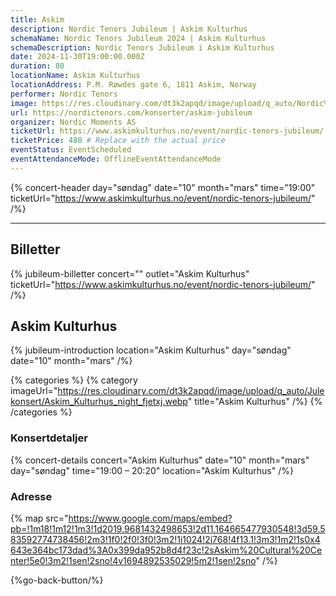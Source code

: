 ```yaml
---
title: Askim
description: Nordic Tenors Jubileum | Askim Kulturhus
schemaName: Nordic Tenors Jubileum 2024 | Askim Kulturhus
schemaDescription: Nordic Tenors Jubileum i Askim Kulturhus
date: 2024-11-30T19:00:00.000Z
duration: 80
locationName: Askim Kulturhus
locationAddress: P.M. Røwdes gate 6, 1811 Askim, Norway
performer: Nordic Tenors
image: https://res.cloudinary.com/dt3k2apqd/image/upload/q_auto/Nordic%20Tenors/OG%20images/Jubileum/Askim_Kulturhus_zz0iwd.webp
url: https://nordictenors.com/konserter/askim-jubileum
organizer: Nordic Moments AS
ticketUrl: https://www.askimkulturhus.no/event/nordic-tenors-jubileum/
ticketPrice: 480 # Replace with the actual price
eventStatus: EventScheduled
eventAttendanceMode: OfflineEventAttendanceMode
---
```


{% concert-header day="søndag" date="10" month="mars" time="19:00" ticketUrl="https://www.askimkulturhus.no/event/nordic-tenors-jubileum/" /%}

---

## Billetter

{% jubileum-billetter concert="" outlet="Askim Kulturhus" ticketUrl="https://www.askimkulturhus.no/event/nordic-tenors-jubileum/" /%}

## Askim Kulturhus

{% jubileum-introduction location="Askim Kulturhus" day="søndag" date="10" month="mars" /%}

{% categories %}
{% category imageUrl="https://res.cloudinary.com/dt3k2apqd/image/upload/q_auto/Julekonsert/Askim_Kulturhus_night_fjetxj.webp" title="Askim Kulturhus" /%}
{% /categories %}

### Konsertdetaljer

{% concert-details concert="Askim Kulturhus" date="10" month="mars" day="søndag" time="19:00 – 20:20" location="Askim Kulturhus" /%}

### Adresse

{% map src="https://www.google.com/maps/embed?pb=!1m18!1m12!1m3!1d2019.9681432498653!2d11.164665477930548!3d59.583592774738456!2m3!1f0!2f0!3f0!3m2!1i1024!2i768!4f13.1!3m3!1m2!1s0x4643e364bc173dad%3A0x399da952b8d4f23c!2sAskim%20Cultural%20Center!5e0!3m2!1sen!2sno!4v1694892535029!5m2!1sen!2sno" /%}

{%go-back-button/%}
